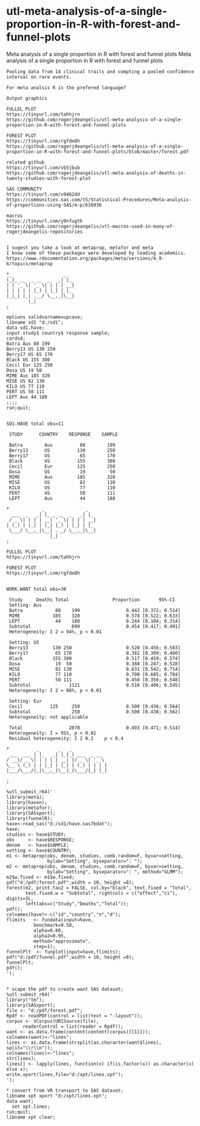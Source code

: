 # utl-meta-analysis-of-a-single-proportion-in-R-with-forest-and-funnel-plots
Meta analysis of a single proportion in R with forest and funnel plots
    Meta analysis of a single proportion in R with forest and funnel plots                                                                          
                                                                                                                                                    
    Pooling data from 14 clinical trails and compting a pooled confidence interval on rare events.                                                  
                                                                                                                                                    
    For meta analsis R is the prefered language?                                                                                                    
                                                                                                                                                    
    Output graphics                                                                                                                                 
                                                                                                                                                    
    FULLEL PLOT                                                                                                                                     
    https://tinyurl.com/tahhjrn                                                                                                                     
    https://github.com/rogerjdeangelis/utl-meta-analysis-of-a-single-proportion-in-R-with-forest-and-funnel-plots                                   
                                                                                                                                                    
    FOREST PLOT                                                                                                                                     
    https://tinyurl.com/rgfde8h                                                                                                                     
    https://github.com/rogerjdeangelis/utl-meta-analysis-of-a-single-proportion-in-R-with-forest-and-funnel-plots/blob/master/forest.pdf            
                                                                                                                                                    
    related github                                                                                                                                  
    https://tinyurl.com/vb5jbub                                                                                                                     
    https://github.com/rogerjdeangelis/utl-meta-analysis-of-deaths-in-twenty-studies-with-forest-plot                                               
                                                                                                                                                    
    SAS COMMUNITY                                                                                                                                   
    https://tinyurl.com/v9462dd                                                                                                                     
    https://communities.sas.com/t5/Statistical-Procedures/Meta-analysis-of-proportions-using-SAS/m-p/616936                                         
                                                                                                                                                    
    macros                                                                                                                                          
    https://tinyurl.com/y9nfugth                                                                                                                    
    https://github.com/rogerjdeangelis/utl-macros-used-in-many-of-rogerjdeangelis-repositories                                                      
                                                                                                                                                    
                                                                                                                                                    
    I sugest you take a look at metaprop, metafor and meta                                                                                          
    I know some of these packages were developed by leading academics.                                                                              
    https://www.rdocumentation.org/packages/meta/versions/4.9-6/topics/metaprop                                                                     
                                                                                                                                                    
    *_                   _                                                                                                                          
    (_)_ __  _ __  _   _| |_                                                                                                                        
    | | '_ \| '_ \| | | | __|                                                                                                                       
    | | | | | |_) | |_| | |_                                                                                                                        
    |_|_| |_| .__/ \__,_|\__|                                                                                                                       
            |_|                                                                                                                                     
    ;                                                                                                                                               
                                                                                                                                                    
    options validvarname=upcase;                                                                                                                    
    libname sd1 "d:/sd1";                                                                                                                           
    data sd1.have;                                                                                                                                  
    input study$ country$ response sample;                                                                                                          
    cards4;                                                                                                                                         
    Batra Aus 88 199                                                                                                                                
    Berry13 US 130 250                                                                                                                              
    Berry17 US 65 170                                                                                                                               
    Black US 155 300                                                                                                                                
    Cecil Eur 125 250                                                                                                                               
    Dosa US 19 50                                                                                                                                   
    MIME Aus 185 320                                                                                                                                
    MISE US 82 130                                                                                                                                  
    KILO US 77 110                                                                                                                                  
    PERT US 50 111                                                                                                                                  
    LEPT Aus 44 180                                                                                                                                 
    ;;;;                                                                                                                                            
    run;quit;                                                                                                                                       
                                                                                                                                                    
                                                                                                                                                    
    SD1.HAVE total obs=11                                                                                                                           
                                                                                                                                                    
     STUDY      COUNTRY    RESPONSE    SAMPLE                                                                                                       
                                                                                                                                                    
     Batra        Aus          88        199                                                                                                        
     Berry13      US          130        250                                                                                                        
     Berry17      US           65        170                                                                                                        
     Black        US          155        300                                                                                                        
     Cecil        Eur         125        250                                                                                                        
     Dosa         US           19         50                                                                                                        
     MIME         Aus         185        320                                                                                                        
     MISE         US           82        130                                                                                                        
     KILO         US           77        110                                                                                                        
     PERT         US           50        111                                                                                                        
     LEPT         Aus          44        180                                                                                                        
                                                                                                                                                    
    *            _               _                                                                                                                  
      ___  _   _| |_ _ __  _   _| |_                                                                                                                
     / _ \| | | | __| '_ \| | | | __|                                                                                                               
    | (_) | |_| | |_| |_) | |_| | |_                                                                                                                
     \___/ \__,_|\__| .__/ \__,_|\__|                                                                                                               
                    |_|                                                                                                                             
    ;                                                                                                                                               
                                                                                                                                                    
    FULLEL PLOT                                                                                                                                     
    https://tinyurl.com/tahhjrn                                                                                                                     
                                                                                                                                                    
    FOREST PLOT                                                                                                                                     
    https://tinyurl.com/rgfde8h                                                                                                                     
                                                                                                                                                    
                                                                                                                                                    
    WORK.WANT total obs=30                                                                                                                          
                                                                                                                                                    
     Study     Deaths Total                Proportion       95%-CI                                                                                  
     Setting: Aus                                                                                                                                   
     Batra            88    199                 0.442 [0.372; 0.514]                                                                                
     MIME            185    320                 0.578 [0.522; 0.633]                                                                                
     LEPT             44    180                 0.244 [0.184; 0.314]                                                                                
     Subtotal               699                 0.454 [0.417; 0.491]                                                                                
     Heterogeneity: I 2 = 94%, p < 0.01                                                                                                             
                                                                                                                                                    
     Setting: US                                                                                                                                    
     Berry13         130 250                    0.520 [0.456; 0.583]                                                                                
     Berry17          65 170                    0.382 [0.309; 0.460]                                                                                
     Black           155 300                    0.517 [0.459; 0.574]                                                                                
     Dosa             19  50                    0.380 [0.247; 0.528]                                                                                
     MISE             82 130                    0.631 [0.542; 0.714]                                                                                
     KILO             77 110                    0.700 [0.605; 0.784]                                                                                
     PERT             50 111                    0.450 [0.356; 0.548]                                                                                
     Subtotal              1121                 0.516 [0.486; 0.545]                                                                                
     Heterogeneity: I 2 = 86%, p < 0.01                                                                                                             
                                                                                                                                                    
     Setting: Eur                                                                                                                                   
     Cecil          125     250                 0.500 [0.436; 0.564]                                                                                
     Subtotal               250                 0.500 [0.438; 0.562]                                                                                
     Heterogeneity: not applicable                                                                                                                  
                                                                                                                                                    
     Total                 2070                 0.493 [0.471; 0.514]                                                                                
     Heterogeneity: I = 91%, p < 0.01                                                                                                               
     Residual heterogeneity: I 2 0.2    p < 0.4                                                                                                     
                                                                                                                                                    
    *          _       _   _                                                                                                                        
     ___  ___ | |_   _| |_(_) ___  _ __                                                                                                             
    / __|/ _ \| | | | | __| |/ _ \| '_ \                                                                                                            
    \__ \ (_) | | |_| | |_| | (_) | | | |                                                                                                           
    |___/\___/|_|\__,_|\__|_|\___/|_| |_|                                                                                                           
                                                                                                                                                    
    ;                                                                                                                                               
                                                                                                                                                    
    %utl_submit_r64('                                                                                                                               
    library(meta);                                                                                                                                  
    library(haven);                                                                                                                                 
    library(metafor);                                                                                                                               
    library(SASxport);                                                                                                                              
    library(funnelR);                                                                                                                               
    have<-read_sas("d:/sd1/have.sas7bdat");                                                                                                         
    have;                                                                                                                                           
    studies <- have$STUDY;                                                                                                                          
    obs     <- have$RESPONSE;                                                                                                                       
    denom   <- have$SAMPLE;                                                                                                                         
    setting <- have$COUNTRY;                                                                                                                        
    m1 <- metaprop(obs, denom, studies, comb.random=F, byvar=setting,                                                                               
                   bylab="Setting", byseparator=": ");                                                                                              
    m2 <- metaprop(obs, denom, studies, comb.random=F, byvar=setting,                                                                               
                   bylab="Setting", byseparator=": ", method="GLMM");                                                                               
    m2$w.fixed <- m1$w.fixed;                                                                                                                       
    pdf("d:/pdf/forest.pdf",width = 10, height =8);                                                                                                 
    forest(m2, print.tau2 = FALSE, col.by="black", text.fixed = "Total",                                                                            
           text.fixed.w = "Subtotal", rightcols = c("effect","ci"), digits=3L,                                                                      
           leftlabs=c("Study","Deaths","Total"));                                                                                                   
    pdf();                                                                                                                                          
    colnames(have)<-c("id","country","n","d");                                                                                                      
    flimits   <- fundata(input=have,                                                                                                                
              benchmark=0.50,                                                                                                                       
              alpha=0.80,                                                                                                                           
              alpha2=0.95,                                                                                                                          
              method="approximate",                                                                                                                 
              step=1);                                                                                                                              
    funnelPlt  <- funplot(input=have,flimits);                                                                                                      
    pdf("d:/pdf/funnel.pdf",width = 10, height =8);                                                                                                 
    funnelPlt;                                                                                                                                      
    pdf();                                                                                                                                          
    ');                                                                                                                                             
                                                                                                                                                    
                                                                                                                                                    
    * scape the pdf to create want SAS dataset;                                                                                                     
    %utl_submit_r64('                                                                                                                               
    library("tm");                                                                                                                                  
    library(SASxport);                                                                                                                              
    file <- "d:/pdf/forest.pdf";                                                                                                                    
    Rpdf <- readPDF(control = list(text = "-layout"));                                                                                              
    corpus <- VCorpus(URISource(file),                                                                                                              
          readerControl = list(reader = Rpdf));                                                                                                     
    want <- as.data.frame(content(content(corpus)[[1]]));                                                                                           
    colnames(want)<-"lines";                                                                                                                        
    lines <- as.data.frame(strsplit(as.character(want$lines), split="\\r\\n"));                                                                     
    colnames(lines)<-"lines";                                                                                                                       
    str(lines);                                                                                                                                     
    lines[] <- lapply(lines, function(x) if(is.factor(x)) as.character(x) else x);                                                                  
    write.xport(lines,file="d:/xpt/lines.xpt");                                                                                                     
    ');                                                                                                                                             
                                                                                                                                                    
    * convert from VR transport to SAS dataset;                                                                                                     
    libname xpt xport "d:/xpt/lines.xpt";                                                                                                           
    data want;                                                                                                                                      
      set xpt.lines;                                                                                                                                
    run;quit;                                                                                                                                       
    libname xpt clear;                                                                                                                              
                                                                                                                                                    
                                                                                                                                                    
